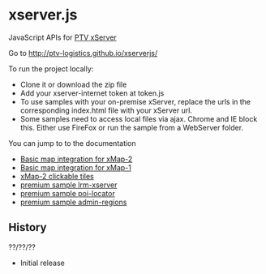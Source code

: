xserver.js
==========

JavaScript APIs for [PTV xServer](http://xserver.ptvgroup.com/home/ptv-xserver-en/)

Go to http://ptv-logistics.github.io/xserverjs/ 

To run the project locally:
* Clone it or download the zip file
* Add your xserver-internet token at token.js
* To use samples with your on-premise xServer, replace the urls in the corresponding index.html file with your xServer url.
* Some samples need to access local files via ajax. Chrome and IE block this. Either use FireFox or run the sample from a WebServer folder.

You can jump to to the documentation
* [Basic map integration for xMap-2](https://github.com/ptv-logistics/xserverjs/blob/master/boilerplate/)
* [Basic map integration for xMap-1](https://github.com/ptv-logistics/xserverjs/blob/master/boilerplate/xmap-1/)
* [xMap-2 clickable tiles](https://github.com/ptv-logistics/xserverjs/tree/master/leaflet-xserver/)
* [premium sample lrm-xserver](https://github.com/ptv-logistics/xserverjs/tree/master/premium-samples/lrm-xserver/)
* [premium sample poi-locator](https://github.com/ptv-logistics/xserverjs/tree/master/premium-samples/poi-locator/)
* [premium sample admin-regions](https://github.com/ptv-logistics/xserverjs/tree/master/premium-samples/admin-regions/)

History 
-------

??/??/??
* Initial release
